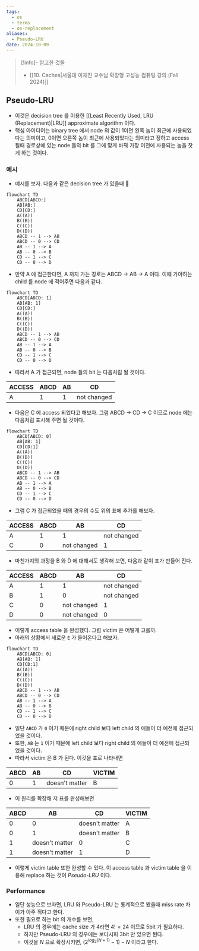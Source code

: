 ```yaml
---
tags:
  - os
  - terms
  - os-replacement
aliases:
  - Pseudo-LRU
date: 2024-10-09
---
```

> [!info]- 참고한 것들
> - [[10. Caches|서울대 이재진 교수님 확장형 고성능 컴퓨팅 강의 (Fall 2024)]]

## Pseudo-LRU

- 이것은 decision tree 를 이용한 [[Least Recently Used, LRU (Replacement)|LRU]] approximate algorithm 이다.
- 핵심 아이디어는 binary tree 에서 node 의 값이 1이면 왼쪽 놈이 최근에 사용되었다는 의미이고, 0이면 오른쪽 놈이 최근에 사용되었다는 의미라고 정하고 access 될때 경로상에 있는 node 들의 bit 를 그에 맞게 바꿔 가장 이전에 사용되는 놈을 찻게 하는 것이다.

### 예시

- 예시를 보자. 다음과 같은 decision tree 가 있을때

```mermaid
flowchart TD
	ABCD[ABCD:]
	AB[AB:]
	CD[CD:]
	A((A))
	B((B))
	C((C))
	D((D))
	ABCD -- 1 --> AB
	ABCD -- 0 --> CD
	AB -- 1 --> A
	AB -- 0 --> B
	CD -- 1 --> C
	CD -- 0 --> D
```

- 만약 A 에 접근한다면, A 까지 가는 경로는 ABCD -> AB -> A 이다. 이때 가야하는 child 를 node 에 적어주면 다음과 같다.

```mermaid
flowchart TD
	ABCD[ABCD: 1]
	AB[AB: 1]
	CD[CD:]
	A((A))
	B((B))
	C((C))
	D((D))
	ABCD -- 1 --> AB
	ABCD -- 0 --> CD
	AB -- 1 --> A
	AB -- 0 --> B
	CD -- 1 --> C
	CD -- 0 --> D
```

- 따라서 A 가 접근되면, node 들의 bit 는 다음처럼 될 것이다.

| ACCESS | ABCD | AB  | CD          |
| ------ | ---- | --- | ----------- |
| A      | 1    | 1   | not changed |

- 다음은 C 에 access 되었다고 해보자. 그럼 ABCD -> CD -> C 이므로 node 에는 다음처럼 표시해 주면 될 것이다.

```mermaid
flowchart TD
	ABCD[ABCD: 0]
	AB[AB: 1]
	CD[CD:1]
	A((A))
	B((B))
	C((C))
	D((D))
	ABCD -- 1 --> AB
	ABCD -- 0 --> CD
	AB -- 1 --> A
	AB -- 0 --> B
	CD -- 1 --> C
	CD -- 0 --> D
```

- 그럼 C 가 접근되었을 때의 경우의 수도 위의 표에 추가를 해보자.

| ACCESS | ABCD | AB          | CD          |
| ------ | ---- | ----------- | ----------- |
| A      | 1    | 1           | not changed |
| C      | 0    | not changed | 1           |

- 마친가지의 과정을 B 와 D 에 대해서도 생각해 보면, 다음과 같이 표가 만들어 진다.

| ACCESS | ABCD | AB          | CD          |
| ------ | ---- | ----------- | ----------- |
| A      | 1    | 1           | not changed |
| B      | 1    | 0           | not changed |
| C      | 0    | not changed | 1           |
| D      | 0    | not changed | 0           |

- 이렇게 access table 을 완성했다. 그럼 victim 은 어떻게 고를까.
- 아래의 상황에서 새로운 `E` 가 들어온다고 해보자.

```mermaid
flowchart TD
	ABCD[ABCD: 0]
	AB[AB: 1]
	CD[CD:1]
	A((A))
	B((B))
	C((C))
	D((D))
	ABCD -- 1 --> AB
	ABCD -- 0 --> CD
	AB -- 1 --> A
	AB -- 0 --> B
	CD -- 1 --> C
	CD -- 0 --> D
```

- 일단 `ABCD` 가 `0` 이기 때문에 right child 보다 left child 의 애들이 더 예전에 접근되었을 것이다.
- 또한, `AB` 는 `1` 이기 때문에 left child 보다 right child 의 애들이 더 예전에 접근되었을 것이다.
- 따라서 victim 은 B 가 된다. 이것을 표로 나타내면

| ABCD | AB  | CD             | VICTIM |
| ---- | --- | -------------- | ------ |
| 0    | 1   | doesn't matter | B      |

- 이 원리를 확장해 저 표를 완성해보면

| ABCD | AB             | CD             | VICTIM |
| ---- | -------------- | -------------- | ------ |
| 0    | 0              | doesn't matter | A      |
| 0    | 1              | doesn't matter | B      |
| 1    | doesn't matter | 0              | C      |
| 1    | doesn't matter | 1              | D      |

- 이렇게 victim table 또한 완성할 수 있다. 이 access table 과 victim table 을 이용해 replace 하는 것이 *Pseudo-LRU* 이다.

### Performance

- 일단 성능으로 보자면, LRU 와 Pseudo-LRU 는 통계적으로 봤을때 miss rate 차이가 아주 적다고 한다.
- 또한 필요로 하는 bit 의 개수를 보면,
	- LRU 의 경우에는 cache size 가 4라면 $4! = 24$ 이므로 5bit 가 필요하다.
	- 하지만 Pseudo-LRU 의 경우에는 보다시피 3bit 만 있으면 된다.
	- 이것을 $N$ 으로 확장시키면, $(2^{log_{2}(N+1)}-1)-N$ 이라고 한다.